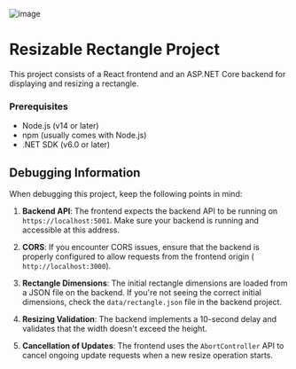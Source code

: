 ![image](https://github.com/user-attachments/assets/17a065d0-b564-45ae-82b8-d348030f1491)

# Resizable Rectangle Project

This project consists of a React frontend and an ASP.NET Core backend for displaying and resizing a rectangle.

### Prerequisites

- Node.js (v14 or later)
- npm (usually comes with Node.js)
- .NET SDK (v6.0 or later)

## Debugging Information

When debugging this project, keep the following points in mind:

1. **Backend API**: The frontend expects the backend API to be running on `https://localhost:5001`. Make sure your backend is running and accessible at this address.

2. **CORS**: If you encounter CORS issues, ensure that the backend is properly configured to allow requests from the frontend origin ( `http://localhost:3000`).

3. **Rectangle Dimensions**: The initial rectangle dimensions are loaded from a JSON file on the backend. If you're not seeing the correct initial dimensions, check the `data/rectangle.json` file in the backend project.

4. **Resizing Validation**: The backend implements a 10-second delay and validates that the width doesn't exceed the height.

5. **Cancellation of Updates**: The frontend uses the `AbortController` API to cancel ongoing update requests when a new resize operation starts.
